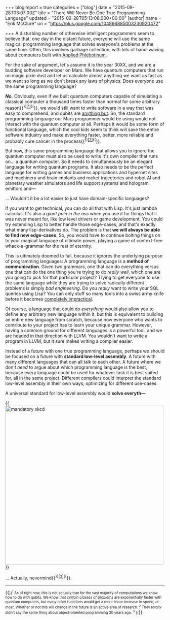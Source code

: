 +++
blogimport = true
categories = ["blog"]
date = "2015-09-28T03:07:00Z"
title = "There Will Never Be One True Programming Language"
updated = "2015-09-28T05:13:08.000+00:00"
[author]
name = "Erik McClure"
uri = "https://plus.google.com/104896885003230920472"

+++
A disturbing number of otherwise intelligent programmers seem to believe that, one day in the distant future, everyone will use the same magical programming language that solves everyone's problems at the same time. Often, this involves garbage collection, with lots of hand-waving about computers built with [Applied Phlebotinum](http://tvtropes.org/pmwiki/pmwiki.php/Main/AppliedPhlebotinum).

For the sake of argument, let's assume it is the year 30XX, and we are a budding software developer on Mars. We have quantum computers that run on magic pixie dust and let us calculate almost anything we want as fast as we want so long as we don't break any laws of physics. Does everyone use the same programming language?

***No.*** Obviously, even if we built quantum computers capable of simulating a classical computer a thousand times faster than normal for some arbitrary reason{{<sup>}}<a href="#foot1">[1]</a>{{</sup>}}, we would still want to write software in a way that was easy to comprehend, and qubits are [anything but](https://en.wikipedia.org/wiki/Qubit). So, the standard programming language our Mars programmer would be using would not interact with the quantum computer at all. Perhaps it would be some form of functional language, which the cool kids seem to think will save the entire software industry and make everything faster, better, more reliable and probably cure cancer in the process{{<sup>}}<a href="#foot2">[2]</a>{{</sup>}}.

But now, this same programming language that allows you to ignore the quantum computer must also be used to write it's own compiler that runs on... a quantum computer. So it needs to simultaneously be an elegant language for writing quantum programs. It also needs to be the perfect language for writing games and business applications and hypernet sites and machinery and brain implants and rocket trajectories and robot AI and planetary weather simulators and life support systems and hologram emittors and&mdash;

... Wouldn't it be a lot easier to just have domain-specific languages?

If you want to get technical, you can do all that with Lisp. It's just lambda calculus. It's also a *giant pain in the ass* when you use it for things that it was never meant for, like low level drivers or game development. You could try extending Lisp to better handle those edge-cases, and that's exactly what many lisp-derivatives do. The problem is that **we will always be able to find new edge-cases**. So, you would have to continue bolting things on to your magical language of ultimate power, playing a game of context-free whack-a-grammar for the rest of eternity.

This is ultimately doomed to fail, because it ignores the underlying purpose of programming languages: A programming language is a **method of communication**. Given two grammars, one that can do everything versus one that can do the one thing you're trying to do *really well*, which one are you going to pick for that particular project? Trying to get everyone to use the same language while they are trying to solve radically different problems is simply *bad engineering*. Do you *really* want to write your SQL queries using Lisp? You can only stuff so many tools into a swiss army knife before it becomes [completely impractical](http://www.wengerna.com/stuff/contentmgr/files/0/a45137daa224e9531cb3050458faee64/image/wenger_giant_knife.png). 

Of course, a language that could do *everything* would also allow you to define any arbitrary new language within it, but this is equivalent to building an entire new language from scratch, because now everyone who wants to contribute to your project has to learn your unique grammar. However, having a common ground for different languages is a powerful tool, and we are headed in that direction with LLVM. You wouldn't want to write a program in LLVM, but it sure makes writing a compiler easier. 

Instead of a future with one true programming language, perhaps we should be focused on a future with **standard low-level assembly**. A future with many different languages that can all talk to each other. A future where we don't *need* to argue about which programming language is the best, because every language could be used for whatever task it is best suited for, all in the same project. Different compilers could interpret the standard low-level assembly in their own ways, optimizing for different use-cases.

A universal standard for low-level assembly would **solve everyth&mdash;**

{{<img src="https://imgs.xkcd.com/comics/standards.png" alt="mandatory xkcd" width="500" title="Mars insisted on making semicolons optional, which rendered their code completely incompatible with Earth's code. The resulting Great Semicolon War left the entire northern hemisphere of Earth uninhabitable." >}}

... Actually, nevermind{{<sup>}}<a href="#foot3">[3]</a>{{</sup>}}.

<hr>
{{<span style="font-size:80%">}}<sup id="foot1">1</sup></a> As of right now, this is not actually true for the vast majority of computations we know how to do with qubits. We know that <i>certain classes of problems</i> are exponentially faster with quantum computers, but many other functions would get a mere linear increase in speed, <i>at most</i>. Whether or not this will change in the future is an active area of research.
<sup id="foot2">2</sup> They <i>totally</i> didn't say the same thing about object-oriented programming 30 years ago.
<sup id="foot3">3</sup> <i></sarcasm></i>
{{</span>}}
